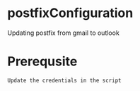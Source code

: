 # postfixConfiguration
Updating postfix from gmail to outlook

# Prerequsite

    Update the credentials in the script
